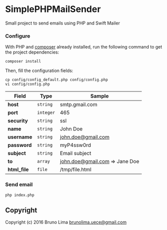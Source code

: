 # SimplePHPMailSender
Small project to send emails using PHP and Swift Mailer

### Configure
With PHP and [composer](https://getcomposer.org/) already installed, run the following command to get the project dependencies:
```
composer install
```

Then, fill the configuration fields:
```
cp config/config_default.php config/config.php
vi config/config.php
```

| Field        | Type      | Sample                          |
| -------------|-----------| --------------------------------|
|**host**      | `string`  | smtp.gmail.com                  |
|**port**      | `integer` | 465                             |
|**security**  | `string`  | ssl                             |
|**name**      | `string`  | John Doe                        |
|**username**  | `string`  | john.doe@gmail.com              |
|**password**  | `string`  | myP4ssw0rd                      |
|**subject**   | `string`  | Email subject                   |
|**to**        | `array`   | john.doe@gmail.com => Jane Doe  |
|**html_file** | `file`    | /tmp/file.html                  |


### Send email
```
php index.php
```

## Copyright
Copyright (c) 2016 Bruno Lima brunolima.uece@gmail.com
